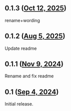 ## 0.1.3 ([Oct 12, 2025](https://github.com/ramensoftware/windhawk-mods/blob/377bbbf75788fa473fd5621888e5e2da3bf83b77/mods/win10-taskbar-on-win11-24h2.wh.cpp))

rename+wording

## 0.1.2 ([Aug 5, 2025](https://github.com/ramensoftware/windhawk-mods/blob/54dde4e2305ee64046cb84ffb2520f83dfe26f4f/mods/win10-taskbar-on-win11-24h2.wh.cpp))

Update readme

## 0.1.1 ([Nov 9, 2024](https://github.com/ramensoftware/windhawk-mods/blob/600ca01b89c43f72648b31189da1e87a9b5fdebe/mods/win10-taskbar-on-win11-24h2.wh.cpp))

Rename and fix readme

## 0.1 ([Sep 4, 2024](https://github.com/ramensoftware/windhawk-mods/blob/15b8878e02343f715b24376701b5f15b5dfb2d33/mods/win10-taskbar-on-win11-24h2.wh.cpp))

Initial release.
